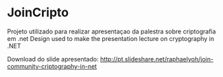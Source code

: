 # JoinCripto
Projeto utilizado para realizar apresentaçao da palestra sobre criptografia em .net
Design used to make the presentation lecture on cryptography in .NET

Download do slide apresentado:
http://pt.slideshare.net/raphaelyoh/join-community-criptography-in-net
